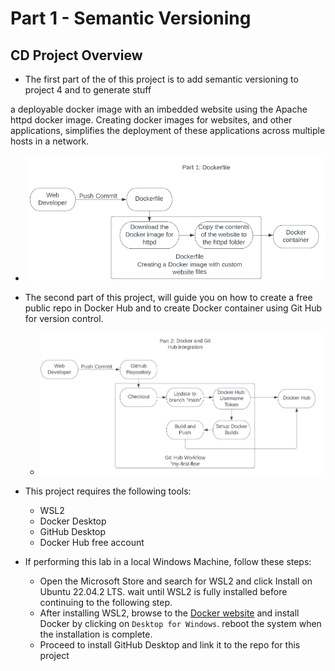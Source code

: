 # Part 1 - Semantic Versioning

## CD Project Overview
- The first part of the of this project is to add semantic versioning to project 4 and to generate stuff




 a deployable docker image with an imbedded website using the Apache httpd docker image. Creating docker images for websites, and other applications, simplifies the deployment of these applications across multiple hosts in a network. 
  - ![Docker and Dockerfile](docker_dockerfile.png)

- The second part of this project, will guide you on how to create a free public repo in Docker Hub and to create Docker container using Git Hub for version control.
  - ![GitHub and Docker Hub Integration](github_docker_integration.png)
- This project requires the following tools:  
  - WSL2
  - Docker Desktop
  - GitHub Desktop
  - Docker Hub free account

- If performing this lab in a local Windows Machine, follow these steps:
  - Open the Microsoft Store and search for WSL2 and click Install on Ubuntu 22.04.2 LTS. wait until WSL2 is fully installed before continuing to the following step.
  - After installing WSL2, browse to the [Docker website](https://docs.docker.com/desktop/install/windows-install/) and install Docker by clicking on `Desktop for Windows`. reboot the system when the installation is complete.
  - Proceed to install GitHub Desktop and link it to the repo for this project